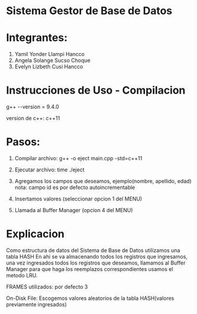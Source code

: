 # Sistema Gestor de Base de Datos
# Integrantes:
1. Yamil Yonder Llampi Hancco
2. Angela Solange Sucso Choque
3. Evelyn Lizbeth Cusi Hancco

# Instrucciones de Uso - Compilacion

g++ --version = 9.4.0

version de c++:
c++11

# Pasos:

1. Compilar archivo: g++ -o eject main.cpp -std=c++11
2. Ejecutar archivo: time ./eject

3. Agregamos los campos que deseamos, ejemplo(nombre, apellido, edad) nota: campo id es por defecto autoincrementable
4. Insertamos valores (seleccionar opcion 1 del MENU) 
5. Llamada al Buffer Manager (opcion 4 del MENU)

# Explicacion

Como estructura de datos del Sistema de Base de Datos utilizamos una tabla HASH
En ahi se va almacenando todos los registros que ingresamos, una vez ingresados todos los
registros que deseamos, llamamos al Buffer Manager para que haga los reemplazos correspondientes
usamos el metodo LRU.

FRAMES utilizados: por defecto 3

On-Disk File: Escogemos valores aleatorios de la tabla HASH(valores previamente ingresados)
